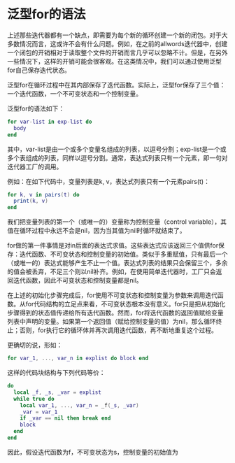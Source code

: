 # 泛型for的语法

上述那些迭代器都有一个缺点，即需要为每个新的循环创建一个新的闭包。对于大多数情况而言，这或许不会有什么问题。例如，在之前的allwords迭代器中，创建一个闭包的开销相对于读取整个文件的开销而言几乎可以忽略不计。但是，在另外一些情况下，这样的开销可能会很客观。在这类情况中，我们可以通过使用泛型for自己保存迭代状态。

泛型for在循环过程中在其内部保存了迭代函数。实际上，泛型for保存了三个值：一个迭代函数，一个不可变状态和一个控制变量。

泛型for的语法如下：

```lua
for var-list in exp-list do
  body
end
```

其中，var-list是由一个或多个变量名组成的列表，以逗号分割；exp-list是一个或多个表组成的列表，同样以逗号分割。通常，表达式列表只有一个元素，即一句对迭代器工厂的调用。

例如：在如下代码中，变量列表是k, v，表达式列表只有一个元素pairs(t)：

```lua
for k, v in pairs(t) do 
  print(k, v)
end
```

我们把变量列表的第一个（或唯一的）变量称为控制变量（control variable），其值在循环过程中永远不会是nil，因为当其值为nil时循环就结束了。

for做的第一件事情是对in后面的表达式求值。这些表达式应该返回三个值供for保存：迭代函数、不可变状态和控制变量的初始值。类似于多重赋值，只有最后一个（或唯一的）表达式能够产生不止一个值。表达式列表的结果只会保留三个，多余的值会被丢弃，不足三个则以nil补齐。例如，在使用简单迭代器时，工厂只会返回迭代函数，因此不可变状态和控制变量都是nil。

在上述的初始化步骤完成后，for使用不可变状态和控制变量为参数来调用迭代函数。从for代码结构的立足点来看，不可变状态根本没有意义。for只是把从初始化步骤得到的状态值传递给所有迭代函数。然而，for将迭代函数的返回值赋给变量列表中声明的变量。如果第一个返回值（赋给控制变量的值）为nil，那么循环终止；否则，for执行它的循环体并再次调用迭代函数，再不断地重复这个过程。

更确切的说，形如：

```lua
for var_1, ..., var_n in explist do block end
```

这样的代码块结构与下列代码等价：

```lua
do
  local _f, _s, _var = explist
  while true do
    local var_1, ..., var_n = _f(_s, _var)
    _var = var_1
    if _var == nil then break end
    block
  end
end
```

因此，假设迭代函数为f，不可变状态为s，控制变量的初始值为
